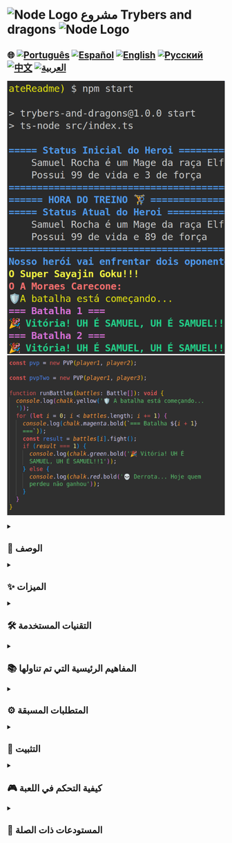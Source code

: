 # <img src="https://cdn-icons-png.flaticon.com/128/5968/5968322.png" alt="Node Logo" width="52" height="30" /> مشروع Trybers and dragons <img src="https://cdn-icons-png.flaticon.com/128/5968/5968322.png" alt="Node Logo" width="52" height="30" />

## 🌐 [![Português](https://img.shields.io/badge/Português-green)](https://github.com/SamuelRocha91/trybeAndDragons/blob/main/README.md) [![Español](https://img.shields.io/badge/Español-yellow)](https://github.com/SamuelRocha91/trybeAndDragons/blob/main/README_es.md) [![English](https://img.shields.io/badge/English-blue)](https://github.com/SamuelRocha91/trybeAndDragons/blob/main/README_en.md) [![Русский](https://img.shields.io/badge/Русский-lightgrey)](https://github.com/SamuelRocha91/trybeAndDragons/blob/main/README_ru.md) [![中文](https://img.shields.io/badge/中文-red)](https://github.com/SamuelRocha91/trybeAndDragons/blob/main/README_ch.md) [![العربية](https://img.shields.io/badge/العربية-orange)](https://github.com/SamuelRocha91/trybeAndDragons/blob/main/README_ar.md)

![معاينة التطبيق](./assets/picture.png)
![معاينة التطبيق](./assets/pictureTwo.png)

<details>
  <summary><h2>📝 الوصف</h2></summary>

  **Trybers and Dragons** هو تطبيق RPG حيث يمكن للمستخدمين إنشاء شخصيات من أعراق وأركان متنوعة، وخلق مواجهات مثيرة بين الشخصيات، سواء في أوضاع لاعب ضد البيئة (PvE) أو لاعب ضد لاعب (PvP). من خلال تعديل ملف `index.ts` ودالة `runBattles`، يمكن للاعبين إنشاء وتحدي شخصيات أخرى في معارك ملحمية.

</details>

<details>
  <summary><h2>✨ الميزات</h2></summary>

  - **إنشاء شخصيات**: اختر من بين أعراق متعددة (مثل الأقزام، البشر، إلخ) وأركان لبناء شخصيتك الفريدة.
  - **أوضاع النزاع**: قُم بقيادة معارك PvE ضد كائنات تسيطر عليها اللعبة أو واجه لاعبين آخرين في معارك PvP.
  - **تحديات مخصصة**: قم بتعديل ملف `index.ts` لضبط منطق اللعبة ودالة `runBattles` لإنشاء تحديات مخصصة.

</details>

<details>
  <summary><h2>🛠️ التقنيات المستخدمة</h2></summary>

  - **TypeScript**: لضمان النوع الثابت وتحسين صيانة الكود.
  - **برمجة كائنية التوجه**: هيكلية الكود تستند إلى مبادئ البرمجة كائنية التوجه، مما يسهل إنشاء وتوسيع الفئات.
  - **Docker**: يستخدم لإنشاء بيئة تطوير معزولة وقابلة للتكرار.

</details>

<details>
  <summary><h2>📚 المفاهيم الرئيسية التي تم تناولها</h2></summary>

  - البرمجة كائنية التوجه؛
  - SOLID؛

</details>

<details>
  <summary><h2>⚙️ المتطلبات المسبقة</h2></summary>

  - Node.js (الإصدار الموصى به: 16 أو 18)
  - NPM (عادةً ما يتم تثبيته مع Node.js)
  - Docker (اختياري، ولكن يُوصى به لبيئات التطوير)

</details>

<details>
  <summary><h2>🚀 التثبيت</h2></summary>

  1. استنساخ المستودع:

     ```bash
     git clone git@github.com:SamuelRocha91/trybeAndDragons.git
     cd trybers-and-dragons
     ```

  2. تثبيت التبعيات:

     ```bash
     npm install
     ```

  3. لتشغيل التطبيق، استخدم الأمر:

     ```bash
     npm start
     ```

     هذا سيبدأ التطبيق وينفذ ملف `index.ts`.

</details>

<details>
  <summary><h2>🎮 كيفية التحكم في اللعبة</h2></summary>

  1. **تعديل ملف `index.ts`**:
     - هذا الملف هو نقطة الدخول للتطبيق. يمكنك إضافة ميزات جديدة أو تعديل الميزات الحالية.
     - دالة `runBattles` مسؤولة عن إدارة النزالات. لا تتردد في تعديلها وفقًا لاحتياجاتك!

  2. **إنشاء شخصيات**:
     - استخدم الفئات المتاحة لإنشاء شخصيات بخصائص مختلفة.
     - استكشف خيارات العرق والأركان لتخصيص شخصيتك.

  3. **التحديات**:
     - جرب المعارك PvE و PvP، وقم بتعديل المعلمات في دالة `runBattles` لإنشاء سيناريوهات قتال مختلفة.

</details>

<details>
  <summary><h2>🔗 المستودعات ذات الصلة</h2></summary>

  - ⚽ [Typescript FootBall API](https://github.com/SamuelRocha91/trybeFutebolClube/blob/main/README_ar.md)
  - 🗡️ [Trybe Smith](https://github.com/SamuelRocha91/TrybeSmith/blob/main/README_ar.md)
  - 🪧 [Blogs Api](https://github.com/SamuelRocha91/BlogsApi/blob/main/README_ar.md)

</details>
